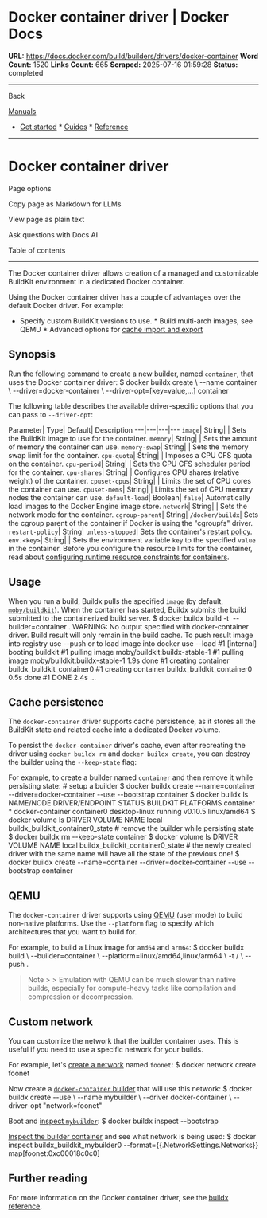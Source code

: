 # Docker container driver | Docker Docs

**URL:** https://docs.docker.com/build/builders/drivers/docker-container
**Word Count:** 1520
**Links Count:** 665
**Scraped:** 2025-07-16 01:59:28
**Status:** completed

---

Back

[Manuals](https://docs.docker.com/manuals/)

  * [Get started](https://docs.docker.com/get-started/)   * [Guides](https://docs.docker.com/guides/)   * [Reference](https://docs.docker.com/reference/)

* * *

# Docker container driver

Page options

Copy page as Markdown for LLMs

View page as plain text

Ask questions with Docs AI

Table of contents

* * *

The Docker container driver allows creation of a managed and customizable BuildKit environment in a dedicated Docker container.

Using the Docker container driver has a couple of advantages over the default Docker driver. For example:

  * Specify custom BuildKit versions to use.   * Build multi-arch images, see QEMU   * Advanced options for [cache import and export](https://docs.docker.com/build/cache/backends/)

## Synopsis

Run the following command to create a new builder, named `container`, that uses the Docker container driver:               $ docker buildx create \       --name container \       --driver=docker-container \       --driver-opt=[key=value,...]     container     

The following table describes the available driver-specific options that you can pass to `--driver-opt`:

Parameter| Type| Default| Description   ---|---|---|---   `image`| String| | Sets the BuildKit image to use for the container.   `memory`| String| | Sets the amount of memory the container can use.   `memory-swap`| String| | Sets the memory swap limit for the container.   `cpu-quota`| String| | Imposes a CPU CFS quota on the container.   `cpu-period`| String| | Sets the CPU CFS scheduler period for the container.   `cpu-shares`| String| | Configures CPU shares \(relative weight\) of the container.   `cpuset-cpus`| String| | Limits the set of CPU cores the container can use.   `cpuset-mems`| String| | Limits the set of CPU memory nodes the container can use.   `default-load`| Boolean| `false`| Automatically load images to the Docker Engine image store.   `network`| String| | Sets the network mode for the container.   `cgroup-parent`| String| `/docker/buildx`| Sets the cgroup parent of the container if Docker is using the "cgroupfs" driver.   `restart-policy`| String| `unless-stopped`| Sets the container's [restart policy](https://docs.docker.com/engine/containers/start-containers-automatically/#use-a-restart-policy).   `env.<key>`| String| | Sets the environment variable `key` to the specified `value` in the container.      Before you configure the resource limits for the container, read about [configuring runtime resource constraints for containers](https://docs.docker.com/engine/containers/resource_constraints/).

## Usage

When you run a build, Buildx pulls the specified `image` \(by default, [`moby/buildkit`](https://hub.docker.com/r/moby/buildkit)\). When the container has started, Buildx submits the build submitted to the containerized build server.               $ docker buildx build -t <image> --builder=container .     WARNING: No output specified with docker-container driver. Build result will only remain in the build cache. To push result image into registry use --push or to load image into docker use --load     #1 [internal] booting buildkit     #1 pulling image moby/buildkit:buildx-stable-1     #1 pulling image moby/buildkit:buildx-stable-1 1.9s done     #1 creating container buildx_buildkit_container0     #1 creating container buildx_buildkit_container0 0.5s done     #1 DONE 2.4s     ...     

## Cache persistence

The `docker-container` driver supports cache persistence, as it stores all the BuildKit state and related cache into a dedicated Docker volume.

To persist the `docker-container` driver's cache, even after recreating the driver using `docker buildx rm` and `docker buildx create`, you can destroy the builder using the `--keep-state` flag:

For example, to create a builder named `container` and then remove it while persisting state:               # setup a builder     $ docker buildx create --name=container --driver=docker-container --use --bootstrap     container     $ docker buildx ls     NAME/NODE       DRIVER/ENDPOINT              STATUS   BUILDKIT PLATFORMS     container *     docker-container       container0    desktop-linux                running  v0.10.5  linux/amd64     $ docker volume ls     DRIVER    VOLUME NAME     local     buildx_buildkit_container0_state          # remove the builder while persisting state     $ docker buildx rm --keep-state container     $ docker volume ls     DRIVER    VOLUME NAME     local     buildx_buildkit_container0_state          # the newly created driver with the same name will have all the state of the previous one!     $ docker buildx create --name=container --driver=docker-container --use --bootstrap     container     

## QEMU

The `docker-container` driver supports using [QEMU](https://www.qemu.org/) \(user mode\) to build non-native platforms. Use the `--platform` flag to specify which architectures that you want to build for.

For example, to build a Linux image for `amd64` and `arm64`:               $ docker buildx build \       --builder=container \       --platform=linux/amd64,linux/arm64 \       -t <registry>/<image> \       --push .     

> Note >  > Emulation with QEMU can be much slower than native builds, especially for compute-heavy tasks like compilation and compression or decompression.

## Custom network

You can customize the network that the builder container uses. This is useful if you need to use a specific network for your builds.

For example, let's [create a network](https://docs.docker.com/reference/cli/docker/network/create/) named `foonet`:               $ docker network create foonet     

Now create a [`docker-container` builder](https://docs.docker.com/reference/cli/docker/buildx/create/) that will use this network:               $ docker buildx create --use \       --name mybuilder \       --driver docker-container \       --driver-opt "network=foonet"     

Boot and [inspect `mybuilder`](https://docs.docker.com/reference/cli/docker/buildx/inspect/):               $ docker buildx inspect --bootstrap     

[Inspect the builder container](https://docs.docker.com/reference/cli/docker/inspect/) and see what network is being used:               $ docker inspect buildx_buildkit_mybuilder0 --format={{.NetworkSettings.Networks}}     map[foonet:0xc00018c0c0]     

## Further reading

For more information on the Docker container driver, see the [buildx reference](https://docs.docker.com/reference/cli/docker/buildx/create/#driver).